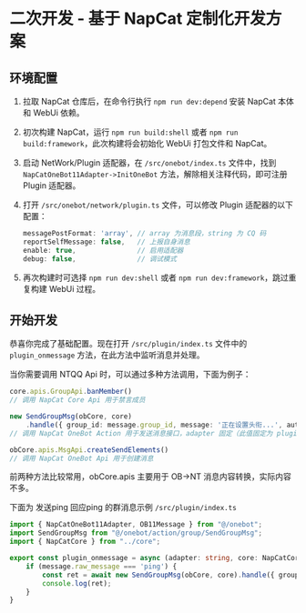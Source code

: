# 二次开发 - 基于 NapCat 定制化开发方案

## 环境配置

1. 拉取 NapCat 仓库后，在命令行执行 `npm run dev:depend` 安装 NapCat 本体和 WebUi 依赖。
2. 初次构建 NapCat，运行 `npm run build:shell` 或者 `npm run build:framework`，此次构建将会初始化 WebUi 打包文件和 NapCat。
3. 启动 NetWork/Plugin 适配器，在 `/src/onebot/index.ts` 文件中，找到 `NapCatOneBot11Adapter->InitOneBot` 方法，解除相关注释代码，即可注册 Plugin 适配器。
4. 打开 `/src/onebot/network/plugin.ts` 文件，可以修改 Plugin 适配器的以下配置：

    ```typescript
    messagePostFormat: 'array', // array 为消息段，string 为 CQ 码
    reportSelfMessage: false,   // 上报自身消息
    enable: true,               // 启用适配器
    debug: false,               // 调试模式
    ```

5. 再次构建时可选择 `npm run dev:shell` 或者 `npm run dev:framework`，跳过重复构建 WebUi 过程。

## 开始开发

恭喜你完成了基础配置。现在打开 `/src/plugin/index.ts` 文件中的 `plugin_onmessage` 方法，在此方法中监听消息并处理。

当你需要调用 NTQQ Api 时，可以通过多种方法调用，下面为例子：

```typescript
core.apis.GroupApi.banMember()
// 调用 NapCat Core Api 用于禁言成员

new SendGroupMsg(obCore, core)
    .handle({ group_id: message.group_id, message: '正在设置头衔...', auto_escape: false }, adapter);
// 调用 NapCat OneBot Action 用于发送消息接口，adapter 固定（此值固定为 plugin 用于标记适配器）

obCore.apis.MsgApi.createSendElements()
// 调用 NapCat OneBot Api 用于创建消息
```

前两种方法比较常用，obCore.apis 主要用于 OB->NT 消息内容转换，实际内容不多。 

下面为 发送ping 回应ping 的群消息示例 `/src/plugin/index.ts` 
```typescript
import { NapCatOneBot11Adapter, OB11Message } from "@/onebot";
import SendGroupMsg from "@/onebot/action/group/SendGroupMsg";
import { NapCatCore } from "../core";

export const plugin_onmessage = async (adapter: string, core: NapCatCore, obCore: NapCatOneBot11Adapter, message: OB11Message) => {
    if (message.raw_message === 'ping') {
        const ret = await new SendGroupMsg(obCore, core).handle({ group_id: String(message.group_id), message: 'pong' }, adapter);
        console.log(ret);
    }
}
```
